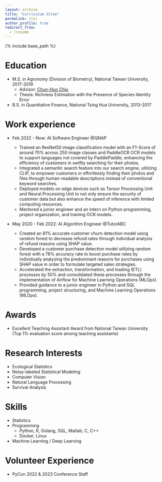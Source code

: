 ```yaml
---
layout: archive
title: "Curriculum Vitae"
permalink: /cv/
author_profile: true
redirect_from:
  - /resume
---
```


{% include base_path %}

Education
======
* M.S. in Agronomy (Division of Biometry), National Taiwan University, 2017-2019
  * Advisor: [Chun-Huo Chiu](https://scholars.lib.ntu.edu.tw/cris/rp/rp08410/information.html)
  * Thesis: Richness Estimation with the Presence of Species Identity Error
* B.S. in Quantitative Finance, National Tsing Hua University, 2013-2017

Work experience
======
* Feb 2022 - Now: AI Software Engineer @QNAP
  * Trained an ResNet50 image classification model with an F1-Score of around 70% across 250 image classes and PaddleOCR OCR models to support languages not covered by PaddlePaddle, enhancing the efficiency of customers in swiftly searching for their photos.
  * Integrated a semantic search feature into our search engine, utilizing CLIP, to empower customers in effortlessly finding their photos and files through human-readable descriptions instead of conventional keyword searches.
  * Deployed models on edge devices such as Tensor Processing Unit and Neural Processing Unit to not only ensure the security of customer data but also enhance the speed of inference with limited computing resources.
  * Mentored a junior engineer and an intern on Python programming, project organization, and training OCR models.

* May 2020 - Feb 2022: AI Algorithm Engineer @TutorABC
  * Created an 81% accurate customer churn detection model using random forest to decrease refund rates through individual analysis of refund reasons using SHAP value.
  * Developed a customer purchase detection model utilizing random forest with a 78% accuracy rate to boost purchase rates by individually analyzing the predominant reasons for purchases using SHAP value in order to formulate targeted sales strategies.
  * Accelerated the extraction, transformation, and loading (ETL) processes by 50% and consolidated these processes through the implementation of Airflow for Machine Learning Operations (MLOps).
  * Provided guidance to a junior engineer in Python and SQL programming, project structuring, and Machine Learning Operations (MLOps).

Awards
======
* Excellent Teaching Assistant Award from National Taiwan University (Top 1% evaluation score among teaching assistants)

Research Interests
======
* Ecological Statistics
* Noisy-labeled Statistical Modeling
* Computer Vision
* Natural Language Processing
* Survival Analysis

Skills
======
* Statistics
* Programming
  * Python, R, Golang, SQL, Matlab, C, C++
  * Docker, Linux
* Machine Learning / Deep Learning
  
Volunteer Experience
======
* PyCon 2022 & 2023 Conference Staff
